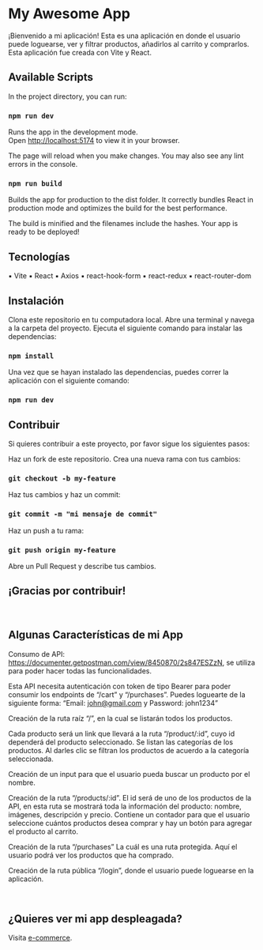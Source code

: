 # My Awesome App

¡Bienvenido a mi aplicación! Esta es una aplicación en donde el usuario puede loguearse, ver y filtrar productos, añadirlos al carrito y comprarlos. Esta aplicación fue creada con Vite y React.


## Available Scripts

In the project directory, you can run:

### `npm run dev`

Runs the app in the development mode.\
Open [http://localhost:5174](http://localhost:5174) to view it in your browser.

The page will reload when you make changes.
You may also see any lint errors in the console.

### `npm run build`

Builds the app for production to the dist folder.
It correctly bundles React in production mode and optimizes the build for the best performance.

The build is minified and the filenames include the hashes.
Your app is ready to be deployed!


## Tecnologías
▪	Vite
▪	React
▪	Axios
▪	react-hook-form
▪	react-redux
▪	react-router-dom

## Instalación
Clona este repositorio en tu computadora local.
Abre una terminal y navega a la carpeta del proyecto.
Ejecuta el siguiente comando para instalar las dependencias:

### `npm install`

Una vez que se hayan instalado las dependencias, puedes correr la aplicación con el siguiente comando:

### `npm run dev`


## Contribuir
Si quieres contribuir a este proyecto, por favor sigue los siguientes pasos:

Haz un fork de este repositorio.
Crea una nueva rama con tus cambios:

### `git checkout -b my-feature`

Haz tus cambios y haz un commit:

### `git commit -m "mi mensaje de commit"`

Haz un push a tu rama:

### `git push origin my-feature`

Abre un Pull Request y describe tus cambios.

## ¡Gracias por contribuir!

<br>

## Algunas Características de mi App 

Consumo de API: https://documenter.getpostman.com/view/8450870/2s847ESZzN, se utiliza para poder hacer todas las funcionalidades.

Esta API necesita autenticación con token de tipo Bearer para poder consumir los endpoints de “/cart” y “/purchases”. Puedes loguearte de la siguiente forma: “Email: john@gmail.com y Password: john1234”

Creación de la ruta raíz “/”, en la cual se listarán todos los productos.

Cada producto será un link que llevará a la ruta “/product/:id”, cuyo id dependerá del producto seleccionado. Se listan las categorías de los productos. Al darles clic se filtran los productos de acuerdo a la categoría seleccionada.

Creación de un input para que el usuario pueda buscar un producto por el nombre.

Creación de la ruta “/products/:id”. El id será de uno de los productos de la API, en esta ruta se mostrará toda la información del producto: nombre, imágenes, descripción y precio. Contiene un contador para que el usuario seleccione cuántos productos desea comprar y hay un botón para agregar el producto al carrito.

Creación de la ruta “/purchases” La cuál es una ruta protegida. Aquí el usuario podrá ver los productos que ha comprado. 

Creación de la ruta pública “/login”, donde el usuario puede loguearse en la aplicación.

<br>

## ¿Quieres ver mi app despleagada?
Visita <a href="https://e-commerce-ct.netlify.app/" target="_blank">e-commerce</a>.





